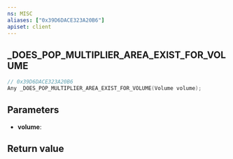 ```yaml
---
ns: MISC
aliases: ["0x39D6DACE323A20B6"]
apiset: client
---
```

## _DOES_POP_MULTIPLIER_AREA_EXIST_FOR_VOLUME

```c
// 0x39D6DACE323A20B6
Any _DOES_POP_MULTIPLIER_AREA_EXIST_FOR_VOLUME(Volume volume);
```


## Parameters
* **volume**:

## Return value